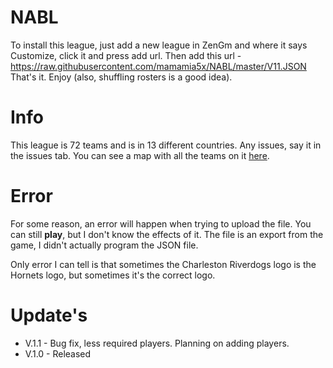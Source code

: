 # NABL
To install this league, just add a new league in ZenGm and where it says Customize, click it and press add url. Then add this url - https://raw.githubusercontent.com/mamamia5x/NABL/master/V11.JSON  
That's it. Enjoy (also, shuffling rosters is a good idea).  

# Info
This league is 72 teams and is in 13 different countries. Any issues, say it in the issues tab.
You can see a map with all the teams on it [here](https://drive.google.com/open?id=1ahRyz2DOTRZCVM2ZDE-fDRvoY4tZre7F&usp=sharing).  

# Error  
For some reason, an error will happen when trying to upload the file. You can still **play**, but I don't know the effects of it. The file is an export from the game, I didn't actually program the JSON file. 

Only error I can tell is that sometimes the Charleston Riverdogs logo is the Hornets logo, but sometimes it's the correct logo.

# Update's
* V.1.1 - Bug fix, less required players. Planning on adding players.
* V.1.0 - Released
